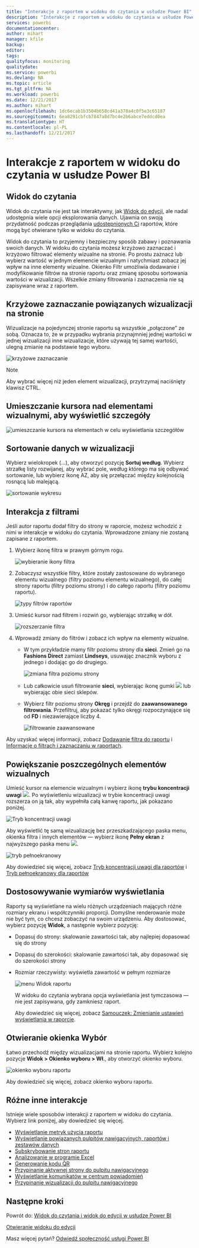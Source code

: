 ```yaml
---
title: "Interakcje z raportem w widoku do czytania w usłudze Power BI"
description: "Interakcje z raportem w widoku do czytania w usłudze Power BI"
services: powerbi
documentationcenter: 
author: mihart
manager: kfile
backup: 
editor: 
tags: 
qualityfocus: monitoring
qualitydate: 
ms.service: powerbi
ms.devlang: NA
ms.topic: article
ms.tgt_pltfrm: NA
ms.workload: powerbi
ms.date: 12/21/2017
ms.author: mihart
ms.openlocfilehash: 1dc6ecab1b3504b658cd41a378a4c0f5e3c65187
ms.sourcegitcommit: 6ea8291cbfcb7847a8d7bc4e2b6abce7eddcd0ea
ms.translationtype: HT
ms.contentlocale: pl-PL
ms.lasthandoff: 12/21/2017
---
```

# <a name="interact-with-a-report-in-reading-view-in-power-bi"></a>Interakcje z raportem w widoku do czytania w usłudze Power BI
## <a name="reading-view"></a>Widok do czytania
Widok do czytania nie jest tak interaktywny, jak [Widok do edycji](service-interact-with-a-report-in-editing-view.md), ale nadal udostępnia wiele opcji eksplorowania danych. Ujawnia on swoją przydatność podczas przeglądania [udostępnionych Ci](service-share-dashboards.md) raportów, które mogą być otwierane tylko w widoku do czytania.

Widok do czytania to przyjemny i bezpieczny sposób zabawy i poznawania swoich danych. W widoku do czytania możesz krzyżowo zaznaczać i krzyżowo filtrować elementy wizualne na stronie.  Po prostu zaznacz lub wybierz wartość w jednym elemencie wizualnym i natychmiast zobacz jej wpływ na inne elementy wizualne. Okienko Filtr umożliwia dodawanie i modyfikowanie filtrów na stronie raportu oraz zmianę sposobu sortowania wartości w wizualizacji. Wszelkie zmiany filtrowania i zaznaczenia nie są zapisywane wraz z raportem.

## <a name="cross-highlight-the-related-visualizations-on-a-page"></a>Krzyżowe zaznaczanie powiązanych wizualizacji na stronie
Wizualizacje na pojedynczej stronie raportu są wszystkie „połączone” ze sobą.  Oznacza to, że w przypadku wybrania przynajmniej jednej wartości w jednej wizualizacji inne wizualizacje, które używają tej samej wartości, ulegną zmianie na podstawie tego wyboru.

![krzyżowe zaznaczanie](media/service-interact-with-a-report-in-reading-view/pagefilter3b.gif)

> [!NOTE]
> Aby wybrać więcej niż jeden element wizualizacji, przytrzymaj naciśnięty klawisz CTRL.
> 
> 

## <a name="hover-over-visual-elements-to-see-the-details"></a>Umieszczanie kursora nad elementami wizualnymi, aby wyświetlić szczegóły
![umieszczanie kursora na elementach w celu wyświetlania szczegółów](media/service-interact-with-a-report-in-reading-view/amarillachart.png)

## <a name="sort-the-data-in-a-visualization"></a>Sortowanie danych w wizualizacji
Wybierz wielokropek (...), aby otworzyć pozycję **Sortuj według**. Wybierz strzałkę listy rozwijanej, aby wybrać pole, według którego ma się odbywać sortowanie, lub wybierz ikonę AZ, aby się przełączać między kolejnością rosnącą lub malejącą. 

![sortowanie wykresu](media/service-interact-with-a-report-in-reading-view/pbi_changechartsort.gif) 

## <a name="interact-with-filters"></a>Interakcja z filtrami
Jeśli autor raportu dodał filtry do strony w raporcie, możesz wchodzić z nimi w interakcje w widoku do czytania. Wprowadzone zmiany nie zostaną zapisane z raportem.

1. Wybierz ikonę filtra w prawym górnym rogu.
   
   ![wybieranie ikony filtra](media/service-interact-with-a-report-in-reading-view/filters.png)  
2. Zobaczysz wszystkie filtry, które zostały zastosowane do wybranego elementu wizualnego (filtry poziomu elementu wizualnego), do całej strony raportu (filtry poziomu strony) i do całego raportu (filtry poziomu raportu).
   
   ![typy filtrów raportów](media/service-interact-with-a-report-in-reading-view/power-bi-reading-filters.png)
3. Umieść kursor nad filtrem i rozwiń go, wybierając strzałkę w dół.
   
   ![rozszerzanie filtra](media/service-interact-with-a-report-in-reading-view/power-bi-expan-filter.png)
4. Wprowadź zmiany do filtrów i zobacz ich wpływ na elementy wizualne.  
   
   * W tym przykładzie mamy filtr poziomu strony dla **sieci**. Zmień go na **Fashions Direct** zamiast **Lindseys**, usuwając znacznik wyboru z jednego i dodając go do drugiego.
     
     ![zmiana filtra poziomu strony](media/service-interact-with-a-report-in-reading-view/power-bi-filter-chain.png)
   * Lub całkowicie usuń filtrowanie **sieci**, wybierając ikonę gumki ![](media/service-interact-with-a-report-in-reading-view/power-bi-eraser-icon.png) lub wybierając obie sieci sklepów.
   * Wybierz filtr poziomu strony **Okręg** i przejdź do **zaawansowanego filtrowania**. Przefiltruj, aby pokazać tylko okręgi rozpoczynające się od **FD** i niezawierające liczby 4.
     
     ![filtrowanie zaawansowane](media/service-interact-with-a-report-in-reading-view/power-bi-advanced-filter.png)

Aby uzyskać więcej informacji, zobacz [Dodawanie filtra do raportu](power-bi-report-add-filter.md) i [Informacje o filtrach i zaznaczaniu w raportach](power-bi-reports-filters-and-highlighting.md).

## <a name="zoom-in-on-individual-visuals"></a>Powiększanie poszczególnych elementów wizualnych
Umieść kursor na elemencie wizualnym i wybierz ikonę **trybu koncentracji uwagi** ![](media/service-interact-with-a-report-in-reading-view/pbi_popouticon.jpg). Po wyświetleniu wizualizacji w trybie koncentracji uwagi rozszerza on ją tak, aby wypełniła całą kanwę raportu, jak pokazano poniżej.

![Tryb koncentracji uwagi](media/service-interact-with-a-report-in-reading-view/powerbi-focus-mode.png)

Aby wyświetlić tę samą wizualizację bez przeszkadzającego paska menu, okienka filtra i innych elementów — wybierz ikonę **Pełny ekran** z najwyższego paska menu ![](media/service-interact-with-a-report-in-reading-view/power-bi-focus-icon.png).

![tryb pełnoekranowy](media/service-interact-with-a-report-in-reading-view/power-bi-full-screen.png)

Aby dowiedzieć się więcej, zobacz [Tryb koncentracji uwagi dla raportów](service-focus-mode.md) i [Tryb pełnoekranowy dla raportów](service-fullscreen-mode.md)

## <a name="adjust-the-display-dimensions"></a>Dostosowywanie wymiarów wyświetlania
Raporty są wyświetlane na wielu różnych urządzeniach mających różne rozmiary ekranu i współczynniki proporcji.  Domyślne renderowanie może nie być tym, co chcesz zobaczyć na swoim urządzeniu.  Aby dostosować, wybierz pozycję **Widok**, a następnie wybierz pozycję:

* Dopasuj do strony: skalowanie zawartości tak, aby najlepiej dopasować się do strony
* Dopasuj do szerokości: skalowanie zawartości tak, aby dopasować się do szerokości strony
* Rozmiar rzeczywisty: wyświetla zawartość w pełnym rozmiarze  

    ![menu Widok raportu](media/service-interact-with-a-report-in-reading-view/power-bi-view.png)

  W widoku do czytania wybrana opcja wyświetlania jest tymczasowa — nie jest zapisywana, gdy zamkniesz raport.

  Aby dowiedzieć się więcej, zobacz [Samouczek: Zmienianie ustawień wyświetlania w raporcie](power-bi-change-report-display-settings.md).

##  <a name="open-the-selection-pane"></a>Otwieranie okienka **Wybór**
Łatwo przechodź między wizualizacjami na stronie raportu. Wybierz kolejno pozycje **Widok > Okienko wyboru > Wł.**, aby otworzyć okienko wyboru.

![okienko wyboru raportu](media/service-interact-with-a-report-in-reading-view/power-bi-selection-pane.png)

Aby dowiedzieć się więcej, zobacz okienko wyboru raportu.

##    <a name="miscellaneous-other-interactions"></a>Różne inne interakcje
Istnieje wiele sposobów interakcji z raportem w widoku do czytania. Wybierz link poniżej, aby dowiedzieć się więcej.

- [Wyświetlanie metryk użycia raportu](service-usage-metrics.md)
- [Wyświetlanie powiązanych pulpitów nawigacyjnych, raportów i zestawów danych](service-related-content.md)
- [Subskrybowanie stron raportu](service-report-subscribe.md)
- [Analizowanie w programie Excel](service-analyze-in-excel.md)
- [Generowanie kodu QR](service-create-qr-code-for-report.md)
- [Przypinanie aktywnej strony do pulpitu nawigacyjnego](service-dashboard-pin-live-tile-from-report.md)
- [Wyświetlanie komunikatów w centrum powiadomień](service-notification-center.md)
- [Przypinanie wizualizacji do pulpitu nawigacyjnego](service-dashboard-pin-tile-from-report.md)

## <a name="next-steps"></a>Następne kroki
Powrót do: [Widok do czytania i widok do edycji w usłudze Power BI](service-reading-view-and-editing-view.md)

[Otwieranie widoku do edycji](service-reading-view-and-editing-view.md)

Masz więcej pytań? [Odwiedź społeczność usługi Power BI](http://community.powerbi.com/)

